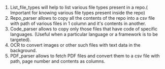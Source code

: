1. List_file_types will help to list various file types present in a repo.( Important for knowing various file types present inside the repo)
2. Repo_parser allows to copy all the contents of the repo into a csv file with path of various files in 1 column and it's contents in another.
3. Code_parser allows to copy only those files that have code of specific languages. (Useful when a particular language or a framework is to be targeted).
4. OCR to convert images or other such files with text data in the background.
5. PDF_parser allows to fetch PDF files and convert them to a csv file with path, page number and contents as columns.